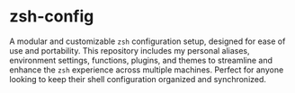 # zsh-config

A modular and customizable `zsh` configuration setup, designed for ease of use and portability. This repository includes my personal aliases, environment settings, functions, plugins, and themes to streamline and enhance the `zsh` experience across multiple machines. Perfect for anyone looking to keep their shell configuration organized and synchronized.


